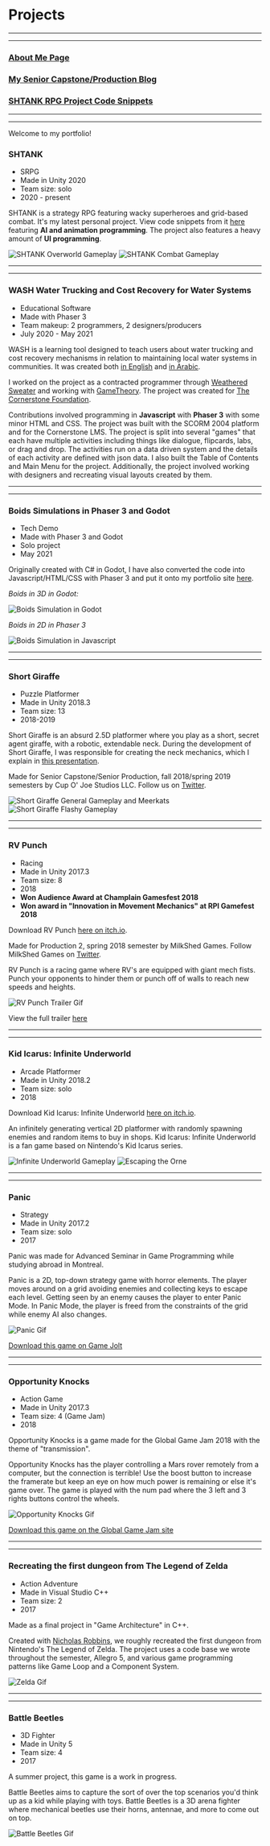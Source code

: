 # Projects

---
---

### [About Me Page](https://matthewroy01.github.io/aboutme)

### [My Senior Capstone/Production Blog](https://matthewroy01.github.io/capstoneblog)

### [SHTANK RPG Project Code Snippets](https://matthewroy01.github.io/shtank)

---
---

Welcome to my portfolio!

### SHTANK

* SRPG
* Made in Unity 2020
* Team size: solo
* 2020 - present

SHTANK is a strategy RPG featuring wacky superheroes and grid-based combat. It's my latest personal project. View code snippets from it [here](https://matthewroy01.github.io/shtank) featuring **AI and animation programming**. The project also features a heavy amount of **UI programming**.

![SHTANK Overworld Gameplay](https://media.giphy.com/media/UxIhor9UpGjT37ayz6/giphy.gif)
![SHTANK Combat Gameplay](https://media.giphy.com/media/Mdghn776BDqga7LdfW/giphy.gif)

---
---

### WASH Water Trucking and Cost Recovery for Water Systems

* Educational Software
* Made with Phaser 3
* Team makeup: 2 programmers, 2 designers/producers
* July 2020 - May 2021

WASH is a learning tool designed to teach users about water trucking and cost recovery mechanisms in relation to maintaining local water systems in communities. It was created both [in English](https://get.disasterready.org/water-trucking-and-cost-recovery-online-training/) and [in Arabic](https://get.disasterready.org/water-trucking-and-cost-recovery-online-training/).

I worked on the project as a contracted programmer through [Weathered Sweater](https://www.weatheredsweater.com/) and working with [GameTheory](https://www.gametheoryco.com/). The project was created for [The Cornerstone Foundation](https://www.cornerstoneondemand.org/).

Contributions involved programming in **Javascript** with **Phaser 3** with some minor HTML and CSS. The project was built with the SCORM 2004 platform and for the Cornerstone LMS. The project is split into several "games" that each have multiple activities including things like dialogue, flipcards, labs, or drag and drop. The activities run on a data driven system and the details of each activity are defined with json data. I also built the Table of Contents and Main Menu for the project. Additionally, the project involved working with designers and recreating visual layouts created by them.

---
---

### Boids Simulations in Phaser 3 and Godot

* Tech Demo
* Made with Phaser 3 and Godot
* Solo project
* May 2021

Originally created with C# in Godot, I have also converted the code into Javascript/HTML/CSS with Phaser 3 and put it onto my portfolio site [here](https://matthewroy01.github.io/phaser_boids/).

*Boids in 3D in Godot:*

![Boids Simulation in Godot](https://media.giphy.com/media/SzINIGwUrAql0QyiU6/giphy.gif)

*Boids in 2D in Phaser 3*

![Boids Simulation in Javascript](https://media.giphy.com/media/h6uImEX2K7N5rFX2JH/giphy.gif)

---
---

### Short Giraffe

* Puzzle Platformer
* Made in Unity 2018.3
* Team size: 13
* 2018-2019

Short Giraffe is an absurd 2.5D platformer where you play as a short, secret agent giraffe, with a robotic, extendable neck. During the development of Short Giraffe, I was responsible for creating the neck mechanics, which I explain in [this presentation](https://docs.google.com/presentation/d/1NBbn_v0iP8DU4oaqRKyrn2upmnK2vs6KqNosCCPtRE4/edit#slide=id.g5d86bd0ae3_0_0).

Made for Senior Capstone/Senior Production, fall 2018/spring 2019 semesters by Cup O' Joe Studios LLC. Follow us on [Twitter](https://twitter.com/cupojoestudios).

![Short Giraffe General Gameplay and Meerkats](https://media.giphy.com/media/JO9eGF4zXPC8CJvLP3/giphy.gif)
![Short Giraffe Flashy Gameplay](https://media.giphy.com/media/UWVKBbkMy70uBtXLOx/giphy.gif)

---
---

### RV Punch

* Racing
* Made in Unity 2017.3
* Team size: 8
* 2018
* **Won Audience Award at Champlain Gamesfest 2018**
* **Won award in "Innovation in Movement Mechanics" at RPI Gamefest 2018**

Download RV Punch [here on itch.io](https://milkshed-games.itch.io/rvpunch).

Made for Production 2, spring 2018 semester by MilkShed Games. Follow MilkShed Games on [Twitter](https://twitter.com/MilkShedGames).

RV Punch is a racing game where RV's are equipped with giant mech fists. Punch your opponents to hinder them or punch off of walls to reach new speeds and heights.

![RV Punch Trailer Gif](https://media.giphy.com/media/9VtKPiHFVRsvIM8RPN/giphy.gif)

View the full trailer [here](https://www.youtube.com/watch?v=mn1Y-4wrkfY)

---
---

### Kid Icarus: Infinite Underworld

* Arcade Platformer
* Made in Unity 2018.2
* Team size: solo
* 2018

Download Kid Icarus: Infinite Underworld [here on itch.io](https://matthewroy.itch.io/infiniteunderworld).

An infinitely generating vertical 2D platformer with randomly spawning enemies and random items to buy in shops. Kid Icarus: Infinite Underworld is a fan game based on Nintendo's Kid Icarus series.

![Infinite Underworld Gameplay](https://media.giphy.com/media/VhitQhcCl4oUNRx4O3/giphy.gif)
![Escaping the Orne](https://media.giphy.com/media/kyiIy5Vd93j3QfdCtF/giphy.gif)

---
---

### Panic

* Strategy
* Made in Unity 2017.2
* Team size: solo
* 2017

Panic was made for Advanced Seminar in Game Programming while studying abroad in Montreal.

Panic is a 2D, top-down strategy game with horror elements. The player moves around on a grid avoiding enemies and collecting keys to escape each level. Getting seen by an enemy causes the player to enter Panic Mode. In Panic Mode, the player is freed from the constraints of the grid while enemy AI also changes.

![Panic Gif](https://media.giphy.com/media/4T7zmKRa65oUFW8cJ5/giphy.gif)

[Download this game on Game Jolt](https://gamejolt.com/games/Panic/308831)

---
---

### Opportunity Knocks

* Action Game
* Made in Unity 2017.3
* Team size: 4 (Game Jam)
* 2018

Opportunity Knocks is a game made for the Global Game Jam 2018 with the theme of "transmission".

Opportunity Knocks has the player controlling a Mars rover remotely from a computer, but the connection is terrible! Use the boost button to increase the framerate but keep an eye on how much power is remaining or else it's game over. The game is played with the num pad where the 3 left and 3 rights buttons control the wheels.

![Opportunity Knocks Gif](https://media.giphy.com/media/SiJYIT5CxwITBRDcCv/giphy.gif)

[Download this game on the Global Game Jam site](https://globalgamejam.org/2018/games/opportunity-knocks)

---
---

### Recreating the first dungeon from The Legend of Zelda

* Action Adventure
* Made in Visual Studio C++
* Team size: 2
* 2017

Made as a final project in "Game Architecture" in C++.

Created with [Nicholas Robbins](https://www.linkedin.com/in/nicholas-robbins-professional/), we roughly recreated the first dungeon from Nintendo's The Legend of Zelda.
The project uses a code base we wrote throughout the semester, Allegro 5, and various game programming patterns like Game Loop and a Component System.

![Zelda Gif](https://media.giphy.com/media/OjI22jqHhPmpszPrBD/giphy.gif)

---
---

### Battle Beetles

* 3D Fighter
* Made in Unity 5
* Team size: 4
* 2017

A summer project, this game is a work in progress.

Battle Beetles aims to capture the sort of over the top scenarios you'd think up as a kid while playing with toys. Battle Beetles is a 3D arena fighter where mechanical beetles use their horns, antennae, and more to come out on top.

![Battle Beetles Gif](https://media.giphy.com/media/23ZJNCnFnwTs6HKTbC/giphy.gif)
